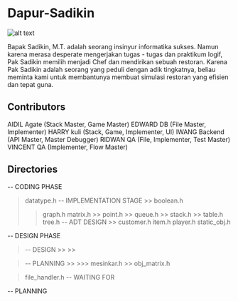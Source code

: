 # Dapur-Sadikin
![alt text][logo]

[logo]: http://1.bp.blogspot.com/-OWIivMFu_GM/WfiZFXJpTzI/AAAAAAAAB3Q/dekraY8x2-cXiI3lPzFU3S6hCuNxWxGuACK4BGAYYCw/s1600/indomie.png "Seleraku"

Bapak Sadikin, M.T. adalah seorang insinyur informatika sukses. Namun karena merasa desperate mengerjakan tugas - tugas dan praktikum logif, Pak Sadikin memilih menjadi Chef dan mendirikan sebuah restoran. Karena Pak Sadikin adalah seorang yang peduli dengan adik tingkatnya, beliau meminta kami untuk membantunya membuat simulasi restoran yang efisien dan tepat guna.

## Contributors
AIDIL	  Agate 	(Stack Master, Game Master)
EDWARD  DB 		  (File Master, Implementer)
HARRY   kuli 	  (Stack, Game, Implementer, UI)
IWANG	  Backend (API Master, Master Debugger)
RIDWAN	QA 		  (File, Implementer, Test Master)
VINCENT	QA      (Implementer, Flow Master)

## Directories
<lib> -- CODING PHASE
> datatype.h
> <adt> -- IMPLEMENTATION STAGE
	>> boolean.h
  >> graph.h
  >> matrix.h
	>> point.h
	>> queue.h
	>> stack.h
	>> table.h
  >> tree.h
> <gdt> -- ADT DESIGN
	>> customer.h
  >> item.h
  >> player.h
  >> static_obj.h

<handler> -- DESIGN PHASE
> <core> -- DESIGN
	>> <session>
	>> <ui>

> <map> -- PLANNING
	>> <adt>
		>>> mesinkar.h
	>> obj_matrix.h

> file_handler.h -- WAITING FOR <db>

<db> -- PLANNING
> <template>
	>> ui.txt
> <save files>
  >>

## Instructions
Harap bersabar, game ini masih dalam tahap pengerjaan, atau mungkin baru akan dikerjakan. Terima kasih.

## Documentation
Harap bersabar. K?
